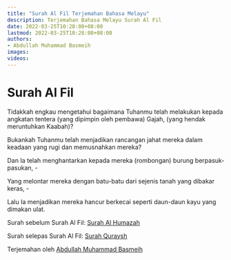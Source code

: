 ```yaml
---
title: "Surah Al Fil Terjemahan Bahasa Melayu"
description: Terjemahan Bahasa Melayu Surah Al Fil
date: 2022-03-25T10:28:08+08:00
lastmod: 2022-03-25T10:28:08+08:00
authors:
- Abdullah Muhammad Basmeih
images:
videos:
---
```


# Surah Al Fil

<p class='atq' id="1">Tidakkah engkau mengetahui bagaimana Tuhanmu telah melakukan kepada angkatan tentera (yang dipimpin oleh pembawa) Gajah, (yang hendak meruntuhkan Kaabah)?</p>
<p class='atq' id="2">Bukankah Tuhanmu telah menjadikan rancangan jahat mereka dalam keadaan yang rugi dan memusnahkan mereka?</p>
<p class='atq' id="3">Dan Ia telah menghantarkan kepada mereka (rombongan) burung berpasuk-pasukan, -</p>
<p class='atq' id="4">Yang melontar mereka dengan batu-batu dari sejenis tanah yang dibakar keras, -</p>
<p class='atq' id="5">Lalu Ia menjadikan mereka hancur berkecai seperti daun-daun kayu yang dimakan ulat.</p>

Surah sebelum Surah Al Fil: [Surah Al Humazah](/al-quran/surah-al-humazah-terjemahan-bahasa-melayu/)

Surah selepas Surah Al Fil: [Surah Quraysh](/al-quran/surah-quraysh-terjemahan-bahasa-melayu/)

Terjemahan oleh [Abdullah Muhammad Basmeih](/authors/abdullah-muhammad-basmeih/)